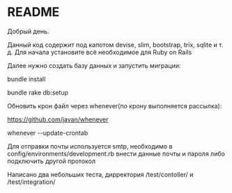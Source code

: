# README

Добрый день.

Данный код содержит под капотом devise, slim, bootstrap, trix, sqlite и т. д. 
Для начала установите всё необходимое для Ruby on Rails

Далее нужно создать базу данных и запустить миграции: 

bundle install 

bundle rake db:setup

Обновить крон файл через whenever(по крону выполняется рассылка):

https://github.com/javan/whenever 

whenever --update-crontab

Для отправки почты используется smtp, необходимо в config/environments/development.rb внести данные почты и пароля либо подключить другой протокол

Написано два небольших теста, дирректория /test/contoller/ и /test/integration/
